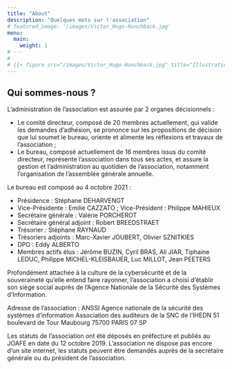 ```yaml
---
title: "About"
description: "Quelques mots sur l'association"
# featured_image: '/images/Victor_Hugo-Hunchback.jpg'
menu:
  main:
    weight: 1
# ---
# 
# {{< figure src="/images/Victor_Hugo-Hunchback.jpg" title="Illustration from Victor Hugo et son temps (1881)" >}}
---
```


## Qui sommes-nous ?

L’administration de l’association est assurée par 2 organes décisionnels :

- Le comité directeur, composé de 20 membres actuellement, qui valide les demandes d’adhésion, se prononce sur les propositions de décision que lui soumet le bureau, oriente et alimente les réflexions et travaux de l’association ;
- Le bureau, composé actuellement de 16 membres issus du comité directeur, représente l’association dans tous ses actes, et assure la gestion et l’administration au quotidien de l’association, notamment l’organisation de l’assemblée générale annuelle.

Le bureau est composé au 4 octobre 2021 :

- Présidence : Stéphane DEHARVENGT
- Vice-Présidente : Emilie CAZZATO ; Vice-Président : Philippe MAHIEUX
- Secrétaire générale : Valérie PORCHEROT
- Secrétaire général adjoint : Robert BREEDSTRAET
- Trésorier : Stéphane RAYNAUD
- Trésoriers adjoints : Marc-Xavier JOUBERT, Olivier SZNITKIES
- DPO : Eddy ALBERTO
- Membres actifs élus : Jérôme BUZIN, Cyril BRAS, Ali JIAR, Tiphaine LEDUC, Philippe MICHEL-KLEISBAUER, Luc MILLOT, Jean PEETERS

Profondément attachée à la culture de la cybersécurité et de la souveraineté qu’elle entend faire rayonner, l’association a choisi d’établir son siège social auprès de l’Agence Nationale de la Sécurité des Systèmes d’Information. 

Adresse de l’association :
ANSSI Agence nationale de la sécurité des systèmes d’information
Association des auditeurs de la SNC de l’IHEDN
51 boulevard de Tour Maubourg
75700 PARIS 07 SP

Les statuts de l’association ont été déposés en préfecture et publiés au JOAFE en date du 12 octobre 2019. L’association ne dispose pas encore d’un site internet, les statuts peuvent être demandés auprès de la secrétaire générale ou du président de l’association.
